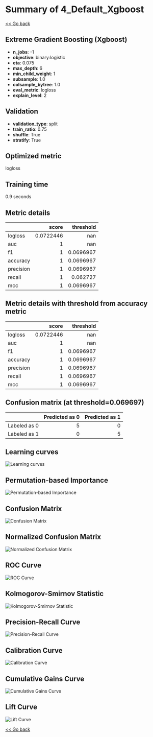 # Summary of 4_Default_Xgboost

[<< Go back](../README.md)


## Extreme Gradient Boosting (Xgboost)
- **n_jobs**: -1
- **objective**: binary:logistic
- **eta**: 0.075
- **max_depth**: 6
- **min_child_weight**: 1
- **subsample**: 1.0
- **colsample_bytree**: 1.0
- **eval_metric**: logloss
- **explain_level**: 2

## Validation
 - **validation_type**: split
 - **train_ratio**: 0.75
 - **shuffle**: True
 - **stratify**: True

## Optimized metric
logloss

## Training time

0.9 seconds

## Metric details
|           |     score |   threshold |
|:----------|----------:|------------:|
| logloss   | 0.0722446 | nan         |
| auc       | 1         | nan         |
| f1        | 1         |   0.0696967 |
| accuracy  | 1         |   0.0696967 |
| precision | 1         |   0.0696967 |
| recall    | 1         |   0.062727  |
| mcc       | 1         |   0.0696967 |


## Metric details with threshold from accuracy metric
|           |     score |   threshold |
|:----------|----------:|------------:|
| logloss   | 0.0722446 | nan         |
| auc       | 1         | nan         |
| f1        | 1         |   0.0696967 |
| accuracy  | 1         |   0.0696967 |
| precision | 1         |   0.0696967 |
| recall    | 1         |   0.0696967 |
| mcc       | 1         |   0.0696967 |


## Confusion matrix (at threshold=0.069697)
|              |   Predicted as 0 |   Predicted as 1 |
|:-------------|-----------------:|-----------------:|
| Labeled as 0 |                5 |                0 |
| Labeled as 1 |                0 |                5 |

## Learning curves
![Learning curves](learning_curves.png)

## Permutation-based Importance
![Permutation-based Importance](permutation_importance.png)
## Confusion Matrix

![Confusion Matrix](confusion_matrix.png)


## Normalized Confusion Matrix

![Normalized Confusion Matrix](confusion_matrix_normalized.png)


## ROC Curve

![ROC Curve](roc_curve.png)


## Kolmogorov-Smirnov Statistic

![Kolmogorov-Smirnov Statistic](ks_statistic.png)


## Precision-Recall Curve

![Precision-Recall Curve](precision_recall_curve.png)


## Calibration Curve

![Calibration Curve](calibration_curve_curve.png)


## Cumulative Gains Curve

![Cumulative Gains Curve](cumulative_gains_curve.png)


## Lift Curve

![Lift Curve](lift_curve.png)



[<< Go back](../README.md)
